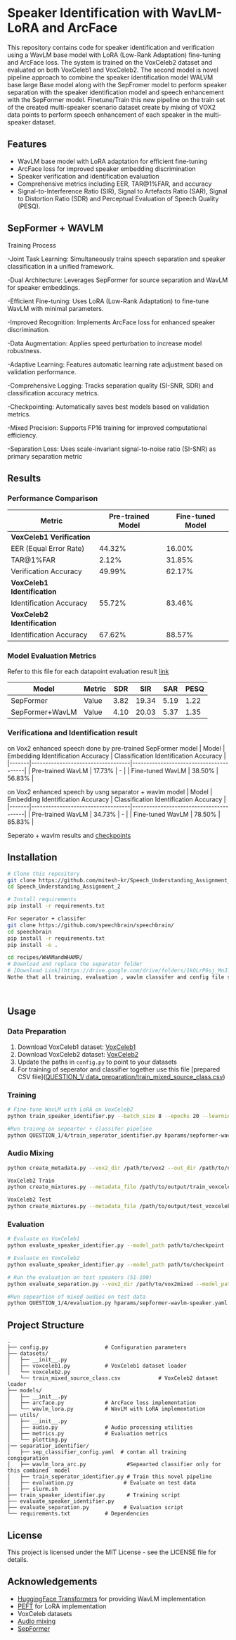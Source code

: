# Speaker Identification with WavLM-LoRA and ArcFace

This repository contains code for speaker identification and verification using a WavLM base model with LoRA (Low-Rank Adaptation) fine-tuning and ArcFace loss. The system is trained on the VoxCeleb2 dataset and evaluated on both VoxCeleb1 and VoxCeleb2. The second model is novel pipeline approach to combine the speaker identification model WALVM base large Base model along with the SepFromer model to perform speaker separation with the speaker identification model and speech enhancement with the SepFormer model. Finetune/Train this new pipeline on the train set of the created multi-speaker scenario dataset create by mixing of VOX2 data points to perform speech enhancement of each speaker in the multi-speaker dataset. 
 

## Features

- WavLM base model with LoRA adaptation for efficient fine-tuning
- ArcFace loss for improved speaker embedding discrimination
- Speaker verification and identification evaluation
- Comprehensive metrics including EER, TAR@1%FAR, and accuracy
- Signal-to-Interference Ratio (SIR), Signal to Artefacts Ratio (SAR), Signal to Distortion Ratio (SDR) and Perceptual Evaluation of Speech Quality (PESQ). 


## SepFormer + WAVLM 
Training Process

-Joint Task Learning: Simultaneously trains speech separation and speaker classification in a unified framework.

-Dual Architecture: Leverages SepFormer for source separation and WavLM for speaker embeddings.

-Efficient Fine-tuning: Uses LoRA (Low-Rank Adaptation) to fine-tune WavLM with minimal parameters.

-Improved Recognition: Implements ArcFace loss for enhanced speaker discrimination.

-Data Augmentation: Applies speed perturbation to increase model robustness.

-Adaptive Learning: Features automatic learning rate adjustment based on validation performance.

-Comprehensive Logging: Tracks separation quality (SI-SNR, SDR) and classification accuracy metrics.

-Checkpointing: Automatically saves best models based on validation metrics.

-Mixed Precision: Supports FP16 training for improved computational efficiency.

-Separation Loss: Uses scale-invariant signal-to-noise ratio (SI-SNR) as primary separation metric


## Results

### Performance Comparison

| Metric | Pre-trained Model | Fine-tuned Model |
|--------|-------------------|------------------|
| **VoxCeleb1 Verification** |                   |                  |
| EER (Equal Error Rate) | 44.32% | 16.00% |
| TAR@1%FAR | 2.12% | 31.85% |
| Verification Accuracy | 49.99% | 62.17% |
| **VoxCeleb1 Identification** |                   |                  |
| Identification Accuracy | 55.72% | 83.46% |
| **VoxCeleb2 Identification** |                   |                  |
| Identification Accuracy | 67.62% | 88.57% |

### Model Evaluation Metrics
Refer to this file for each datapoint evaluation result [link](https://github.com/mitesh-kr/Speech_Understanding_Assignment_2/blob/02bfe36988f9582444c187b444f3fd3035f5fdc4/QUESTION_1/results/evaluation_test.csv)

| Model | Metric | SDR | SIR | SAR | PESQ |
|-------|--------|-----|-----|-----|------|
| SepFormer | Value | 3.82 | 19.34 | 5.19 | 1.22 |
| SepFormer+WavLM | Value | 4.10 | 20.03 | 5.37 | 1.35 |

### Verificationa and Identification result
on Vox2 enhanced speech done by pre-trained  SepFormer model
| Model | Embedding Identification Accuracy | Classification Identification Accuracy |
|-------|-----------------------------------|----------------------------------------|
| Pre-trained WavLM | 17.73% | - |
| Fine-tuned WavLM | 38.50% | 56.83% |

on Vox2 enhanced speech by usng separator + wavlm model
| Model | Embedding Identification Accuracy | Classification Identification Accuracy |
|-------|-----------------------------------|----------------------------------------|
| Pre-trained WavLM | 34.73% | - |
| Fine-tuned WavLM | 78.50% | 85.83% |

Seperato + wavlm results and [checkpoints](https://drive.google.com/drive/folders/1SU5g7ZxhD_uw4IVw4qLFKt2pv98XOsgk?usp=sharing)

## Installation

```bash
# Clone this repository
git clone https://github.com/mitesh-kr/Speech_Understanding_Assignment_2.git 
cd Speech_Understanding_Assignment_2

# Install requirements
pip install -r requirements.txt

For seperator + classifer
git clone https://github.com/speechbrain/speechbrain/
cd speechbrain
pip install -r requirements.txt
pip install -e .

cd recipes/WHAMandWHAMR/
# Download and replace the separator folder
# [Download Link](https://drive.google.com/drive/folders/1kOLrP6sj_MnJ1IKjxr9OxgVxOaMUhLXd?usp=sharing)
Nothe that all training, evaluation , wavlm classifer and config file should be in same directory.




```

## Usage

### Data Preparation

1. Download VoxCeleb1 dataset: [VoxCeleb1](https://www.robots.ox.ac.uk/~vgg/data/voxceleb/vox1.html)
2. Download VoxCeleb2 dataset: [VoxCeleb2](https://www.robots.ox.ac.uk/~vgg/data/voxceleb/vox2.html)
3. Update the paths in `config.py` to point to your datasets
4. For training of seperator and classifier together use this file [prepared CSV file]([QUESTION_1/ data_preparation/train_mixed_source_class.csv](https://github.com/mitesh-kr/Speech_Understanding_Assignment_2/blob/213946bb788c8de81cdb0d4c8caeffd0d59fc23e/QUESTION_1/%20data_preparation/train_mixed_source_class.csv))

### Training

```bash
# Fine-tune WavLM with LoRA on VoxCeleb2
python train_speaker_identifier.py --batch_size 8 --epochs 20 --learning_rate 1e-4

#Run trainng on sepeartor + classifer pipeline
python QUESTION_1/4/train_seperator_identifier.py hparams/sepformer-wavlm-speaker.yaml --data_folder /path/to/data --train_data /path/to/train.csv

```

### Audio Mixing


```bash
python create_metadata.py --vox2_dir /path/to/vox2 --out_dir /path/to/output

VoxCeleb2 Train
python create_mixtures.py --metadata_file /path/to/output/train_voxceleb2_metadata.csv --output_dir /path/to/train_mixtures --n_mix 1000

VoxCeleb2 Test
python create_mixtures.py --metadata_file /path/to/output/test_voxceleb2_metadata.csv --output_dir /path/to/test_mixtures --n_mix 500


```

### Evaluation

```bash
# Evaluate on VoxCeleb1
python evaluate_speaker_identifier.py --model_path path/to/checkpoint --dataset voxceleb1

# Evaluate on VoxCeleb2
python evaluate_speaker_identifier.py --model_path path/to/checkpoint --dataset voxceleb2

# Run the evaluation on test speakers (51-100)
python evaluate_separation.py --vox2_dir /path/to/vox2mixed --model_path checkpoints/best_model.pt --output_dir separation_results --num_mixtures 100 --train_eval test

#Run sepeartion of mixed audios on test data
python QUESTION_1/4/evaluation.py hparams/sepformer-wavlm-speaker.yaml --test_data /path/to/test.csv
```

## Project Structure

```
.
├── config.py                  # Configuration parameters
├── datasets/
│   ├── __init__.py
│   ├── voxceleb1.py           # VoxCeleb1 dataset loader
│   └── voxceleb2.py
    └── train_mixed_source_class.csv            # VoxCeleb2 dataset loader
├── models/
│   ├── __init__.py
│   ├── arcface.py             # ArcFace loss implementation
│   └── wavlm_lora.py          # WavLM with LoRA implementation
├── utils/
│   ├── __init__.py
│   ├── audio.py               # Audio processing utilities
│   ├── metrics.py             # Evaluation metrics
│   └── plotting.py
|── separatior_identifier/
│   ├── sep_classifier_config.yaml  # contan all training congiguration
│   ├── wavlm_lora_arc.py             #Sepearted classifier only for this combined  model
│   ├── train_seperator_identifier.py # Train this novel pipeline
│   ├── evaluation.py                # Evaluate on test data
|   ├── slurm.sh
├── train_speaker_identifier.py       # Training script
├── evaluate_speaker_identifier.py
├── evaluate_separation.py           # Evaluation script
└── requirements.txt           # Dependencies
```



## License

This project is licensed under the MIT License - see the LICENSE file for details.

## Acknowledgements

- [HuggingFace Transformers](https://github.com/huggingface/transformers) for providing WavLM implementation
- [PEFT](https://github.com/huggingface/peft) for LoRA implementation
- VoxCeleb datasets
- [Audio mixing](https://github.com/JorisCos/LibriMix/blob/master/generate_librimix.sh)
- [SepFormer](https://huggingface.co/speechbrain/sepformer-whamr)
